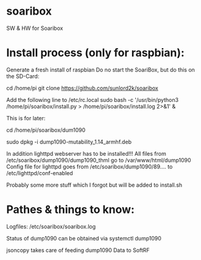 # soaribox
SW &amp; HW for Soaribox


# Install process (only for raspbian):
Generate a fresh install of raspbian
Do no start the SoariBox, but do this on the SD-Card:

cd /home/pi
git clone https://github.com/sunlord2k/soaribox

Add the following line to /etc/rc.local
sudo bash -c '/usr/bin/python3 /home/pi/soaribox/install.py > /home/pi/soaribox/install.log 2>&1' &




This is for later:

cd /home/pi/soaribox/dum1090

sudo dpkg -i dump1090-mutability_1.14_armhf.deb

In addition lighttpd webserver has to be installed!!!
All files from /etc/soaribox/dump1090/dump1090_thml go to /var/www/html/dump1090
Config file for lighttpd goes from /etc/soaribox/dump1090/89.... to /etc/lighttpd/conf-enabled

Probably some more stuff which I forgot but will be added to install.sh


# Pathes & things to know:

Logfiles: /etc/soaribox/soaribox.log

Status of dump1090 can be obtained via systemctl dump1090

jsoncopy takes care of feeding dump1090 Data to SoftRF
